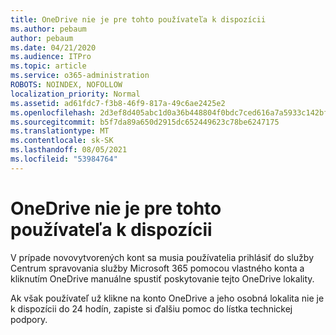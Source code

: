```yaml
---
title: OneDrive nie je pre tohto používateľa k dispozícii
ms.author: pebaum
author: pebaum
ms.date: 04/21/2020
ms.audience: ITPro
ms.topic: article
ms.service: o365-administration
ROBOTS: NOINDEX, NOFOLLOW
localization_priority: Normal
ms.assetid: ad61fdc7-f3b8-46f9-817a-49c6ae2425e2
ms.openlocfilehash: 2d3ef8d405abc1d0a36b448804f0bdc7ced616a7a5933c142bfd3dd7e4596bd0
ms.sourcegitcommit: b5f7da89a650d2915dc652449623c78be6247175
ms.translationtype: MT
ms.contentlocale: sk-SK
ms.lasthandoff: 08/05/2021
ms.locfileid: "53984764"
---
```

# <a name="onedrive-is-not-provisioned-for-this-user"></a>OneDrive nie je pre tohto používateľa k dispozícii

V prípade novovytvorených kont sa musia používatelia prihlásiť do služby Centrum spravovania služby Microsoft 365 pomocou vlastného konta a kliknutím OneDrive manuálne spustiť poskytovanie tejto OneDrive lokality.
  
Ak však používateľ už klikne na konto OneDrive a jeho osobná lokalita nie je k dispozícii do 24 hodín, zapiste si ďalšiu pomoc do lístka technickej podpory.
  

